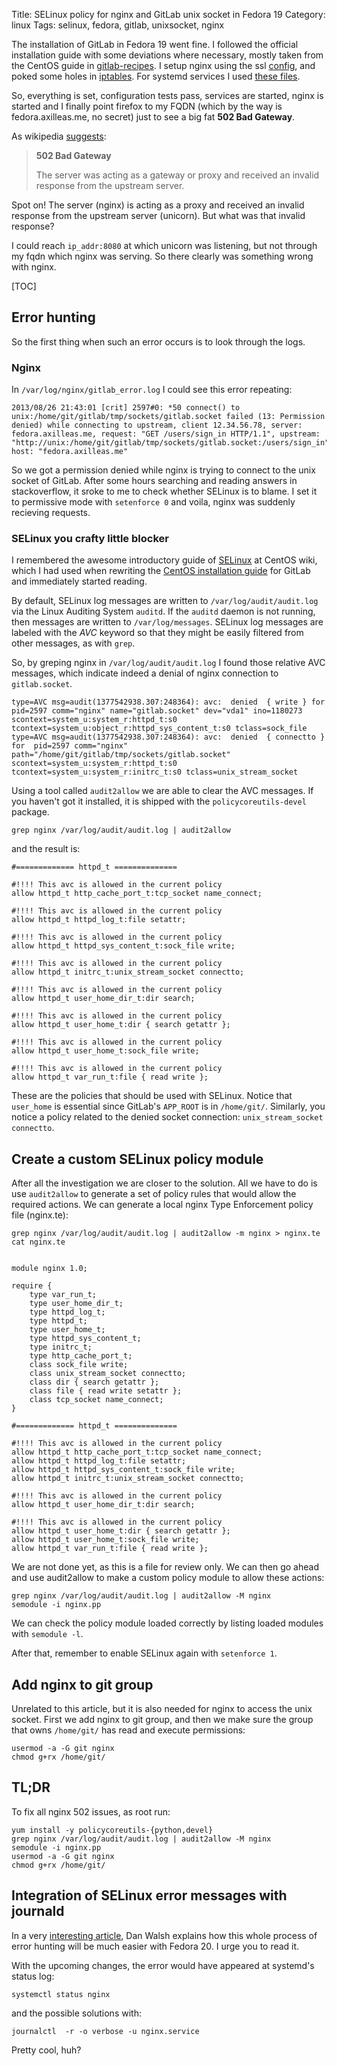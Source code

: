 Title: SELinux policy for nginx and GitLab unix socket in Fedora 19
Category: linux
Tags: selinux, fedora, gitlab, unixsocket, nginx

The installation of GitLab in Fedora 19 went fine. I followed the official installation
guide with some deviations where necessary, mostly taken from the CentOS guide in
[gitlab-recipes][]. I setup nginx using the ssl [config][], and poked some holes
in [iptables][]. For systemd services I used [these files][systemd].

So, everything is set, configuration tests pass, services are started, nginx is started
and I finally point firefox to my FQDN (which by the way is fedora.axilleas.me, no secret)
just to see a big fat **502 Bad Gateway**. 

As wikipedia [suggests][wiki]:

  > **502 Bad Gateway**
  >
  > The server was acting as a gateway or proxy and received an invalid response from the upstream server.

Spot on! The server (nginx) is acting as a proxy and received an invalid response from the upstream server (unicorn).
But what was that invalid response?

I could reach `ip_addr:8080` at which unicorn was listening, but not through my fqdn which
nginx was serving. So there clearly was something wrong with nginx.

[TOC]

## Error hunting

So the first thing when such an error occurs is to look through the logs.

### Nginx

In `/var/log/nginx/gitlab_error.log` I could see this error repeating:

```
2013/08/26 21:43:01 [crit] 2597#0: *50 connect() to unix:/home/git/gitlab/tmp/sockets/gitlab.socket failed (13: Permission denied) while connecting to upstream, client 12.34.56.78, server: fedora.axilleas.me, request: "GET /users/sign_in HTTP/1.1", upstream: "http://unix:/home/git/gitlab/tmp/sockets/gitlab.socket:/users/sign_in", host: "fedora.axilleas.me"
```

So we got a permission denied while nginx is trying to connect to the unix socket of GitLab.
After some hours searching and reading answers in stackoverflow, it sroke to me to check
whether SELinux is to blame. I set it to permissive mode with `setenforce 0` and voila,
nginx was suddenly recieving requests.

### SELinux you crafty little blocker

I remembered the awesome introductory guide of [SELinux][centoselinux] at CentOS wiki,
which I had used when rewriting the [CentOS installation guide][centosinstall] for GitLab
and immediately started reading.

By default, SELinux log messages are written to `/var/log/audit/audit.log` via the Linux Auditing System `auditd`.
If the `auditd` daemon is not running, then messages are written to `/var/log/messages`. 
SELinux log messages are labeled with the *AVC* keyword so that they might be easily filtered from other messages, as with `grep`. 

So, by greping nginx in `/var/log/audit/audit.log` I found those relative AVC messages, which indicate indeed
a denial of nginx connection to `gitlab.socket`.

```
type=AVC msg=audit(1377542938.307:248364): avc:  denied  { write } for  pid=2597 comm="nginx" name="gitlab.socket" dev="vda1" ino=1180273 scontext=system_u:system_r:httpd_t:s0 tcontext=system_u:object_r:httpd_sys_content_t:s0 tclass=sock_file
type=AVC msg=audit(1377542938.307:248364): avc:  denied  { connectto } for  pid=2597 comm="nginx" path="/home/git/gitlab/tmp/sockets/gitlab.socket" scontext=system_u:system_r:httpd_t:s0 tcontext=system_u:system_r:initrc_t:s0 tclass=unix_stream_socket
```

Using a tool called `audit2allow` we are able to clear the AVC messages. If you haven't got it
installed, it is shipped with the `policycoreutils-devel` package.

```
grep nginx /var/log/audit/audit.log | audit2allow
```

and the result is:

```
#============= httpd_t ==============

#!!!! This avc is allowed in the current policy
allow httpd_t http_cache_port_t:tcp_socket name_connect;

#!!!! This avc is allowed in the current policy
allow httpd_t httpd_log_t:file setattr;

#!!!! This avc is allowed in the current policy
allow httpd_t httpd_sys_content_t:sock_file write;

#!!!! This avc is allowed in the current policy
allow httpd_t initrc_t:unix_stream_socket connectto;

#!!!! This avc is allowed in the current policy
allow httpd_t user_home_dir_t:dir search;

#!!!! This avc is allowed in the current policy
allow httpd_t user_home_t:dir { search getattr };

#!!!! This avc is allowed in the current policy
allow httpd_t user_home_t:sock_file write;

#!!!! This avc is allowed in the current policy
allow httpd_t var_run_t:file { read write };
```

These are the policies that should be used with SELinux. Notice that `user_home` is essential
since GitLab's `APP_ROOT` is in `/home/git/`. Similarly, you notice a policy related to 
the denied socket connection: `unix_stream_socket connectto`.

## Create a custom SELinux policy module

After all the investigation we are closer to the solution. All we have to do is use `audit2allow`
to generate a set of policy rules that would allow the required actions. We can generate
a local nginx Type Enforcement policy file (nginx.te): 

```
grep nginx /var/log/audit/audit.log | audit2allow -m nginx > nginx.te
cat nginx.te


module nginx 1.0;

require {
	type var_run_t;
	type user_home_dir_t;
	type httpd_log_t;
	type httpd_t;
	type user_home_t;
	type httpd_sys_content_t;
	type initrc_t;
	type http_cache_port_t;
	class sock_file write;
	class unix_stream_socket connectto;
	class dir { search getattr };
	class file { read write setattr };
	class tcp_socket name_connect;
}

#============= httpd_t ==============

#!!!! This avc is allowed in the current policy
allow httpd_t http_cache_port_t:tcp_socket name_connect;
allow httpd_t httpd_log_t:file setattr;
allow httpd_t httpd_sys_content_t:sock_file write;
allow httpd_t initrc_t:unix_stream_socket connectto;

#!!!! This avc is allowed in the current policy
allow httpd_t user_home_dir_t:dir search;

#!!!! This avc is allowed in the current policy
allow httpd_t user_home_t:dir { search getattr };
allow httpd_t user_home_t:sock_file write;
allow httpd_t var_run_t:file { read write };
```

We are not done yet, as this is a file for review only. We can then go ahead and use audit2allow 
to make a custom policy module to allow these actions: 

```
grep nginx /var/log/audit/audit.log | audit2allow -M nginx
semodule -i nginx.pp
```

We can check the policy module loaded correctly by listing loaded modules with `semodule -l`.

After that, remember to enable SELinux again with `setenforce 1`.

## Add nginx to git group

Unrelated to this article, but it is also needed for nginx to access the unix socket.
First we add nginx to git group, and then we make sure the group that owns `/home/git/`
has read and execute permissions:

```
usermod -a -G git nginx
chmod g+rx /home/git/
```

## TL;DR

To fix all nginx 502 issues, as root run:

```
yum install -y policycoreutils-{python,devel}
grep nginx /var/log/audit/audit.log | audit2allow -M nginx
semodule -i nginx.pp
usermod -a -G git nginx
chmod g+rx /home/git/
```

## Integration of SELinux error messages with journald 

In a very [interesting article][journl], Dan Walsh explains how this whole process of error
hunting will be much easier with Fedora 20. I urge you to read it.

With the upcoming changes, the error would have appeared at systemd's status log:

```
systemctl status nginx
```

and the possible solutions with:

```
journalctl  -r -o verbose -u nginx.service
```

Pretty cool, huh?

[centoselinux]: http://wiki.centos.org/HowTos/SELinux
[centosinstall]: https://github.com/gitlabhq/gitlab-recipes/blob/master/install/centos/README.md
[gitlab-recipes]: https://github.com/gitlabhq/gitlab-recipes
[config]: https://github.com/gitlabhq/gitlab-recipes/blob/master/web-server/nginx/gitlab-ssl
[iptables]: https://github.com/gitlabhq/gitlab-recipes/tree/master/install/centos#8-configure-the-firewall
[systemd]: https://github.com/gitlabhq/gitlab-recipes/tree/master/init/systemd
[wiki]: http://en.wikipedia.org/wiki/List_of_HTTP_status_codes#5xx_Server_Error
[secustom]: http://wiki.centos.org/HowTos/SELinux#head-faa96b3fdd922004cdb988c1989e56191c257c01
[journl]: http://danwalsh.livejournal.com/65777.html
